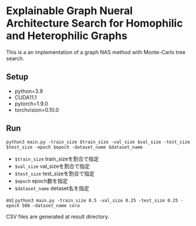 # Explainable Graph Nueral Architecture Search for Homophilic and Heterophilic Graphs
This is a an implementation of a graph NAS method with Monte-Carlo tree search.

## Setup
- python=3.9
- CUDA11.1
- pytorch=1.9.0
- torchvision=0.10.0

## Run
`python3 main.py -train_size $train_size -val_size $val_size -test_size $test_size -epoch $epoch -dataset_name $dataset_name`
- `$train_size` train_sizeを割合で指定
- `$val_size` val_sizeを割合で指定
- `$test_size` test_sizeを割合で指定
- `$epoch` epoch数を指定
- `$dataset_name` detaset名を指定

ex) `python3 main.py -train_size 0.5 -val_size 0.25 -test_size 0.25 -epoch 500 -dataset_name cora`

CSV files are generated at result directory.

